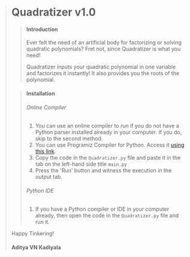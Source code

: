 ># Quadratizer v1.0
>> #### Introduction
>> Ever felt the need of an artificial body for factorizing or solving quadratic polynomials? Fret not, since Quadratizer is what you need!
>>
>> Quadratizer inputs your quadratic polynomial in one variable and factorizes it instantly! It also provides you the roots of the polynomial.
>
>> #### Installation
>> ###### Online Compiler
>> 1. You can use an online compiler to run if you do not have a Python parser installed already in your computer. If you do, skip to the second method.
>> 2. You can use Programiz Compiler for Python. Access it [using this link](https://www.programiz.com/python-programming/online-compiler/).
>> 3. Copy the code in the `Quadratizer.py` file and paste it in the tab on the left-hand side title `main.py`
>> 4. Press the 'Run' button and witness the execution in the output tab.
>>
>> ###### Python IDE
>> 1. If you have a Python compiler or IDE in your computer already, then open the code in the `Quadratizer.py` file and run it.
>
> Happy Tinkering!
> #### Aditya VN Kadiyala
